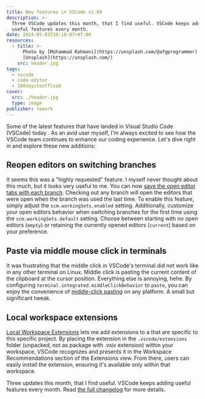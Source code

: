 ```yaml
---
title: New features in VSCode v1.89
description: >-
  Three VSCode updates this month, that I find useful. VSCode keeps adding
  useful features every month.
date: 2024-05-03T18:10:07+07:00
resources:
  - title: >-
      Photo by [Mohammad Rahmani](https://unsplash.com/@afgprogrammer) via
      [Unsplash](https://unsplash.com/)
    src: header.jpg
tags:
  - vscode
  - code-editor
  - 100daystooffload
cover:
  src: ./header.jpg
  type: image
publisher: rework
---
```


Some of the latest features that have landed in Visual Studio Code (VSCode) today . As an avid user myself, I'm always excited to see how the VSCode team continues to enhance our coding experience. Let's dive right in and explore these new additions:

## Reopen editors on switching branches

It seems this was a "highly requested" feature. I myself never thought about this much, but it looks very useful to me. You can now [save the open editor tabs with each branch](https://code.visualstudio.com/updates/v1_89#_saverestore-open-editors-when-switching-branches). Checking out any branch will open the editors that were open when the branch was used the last time. To enable this feature, simply adjust the `scm.workingSets.enabled` setting. Additionally, customize your open editors behavior when switching branches for the first time using the `scm.workingSets.default` setting. Choose between starting with no open editors (`empty`) or retaining the currently opened editors (`current`) based on your preference.

## Paste via middle mouse click in terminals

It was frustrating that the middle click in VSCode's terminal did not work like in any other terminal on Linux. Middle click is pasting the current content of the clipboard at the cursor position. Everything else is annoying, hehe. By configuring `terminal.integrated.middleClickBehavior` to `paste`, you can enjoy the convenience of [middle-click pasting](https://code.visualstudio.com/updates/v1_89#_configure-middle-click-to-paste) on any platform. A small but significant tweak.

## Local workspace extensions

[Local Workspace Extensions](https://code.visualstudio.com/updates/v1_89#_local-workspace-extensions) lets me add extensions to a that are specific to this specific project. By placing the extension in the `.vscode/extensions` folder (unpacked, not as package with .vsix extension) within your workspace, VSCode recognizes and presents it in the Workspace Recommendations section of the Extensions view. From there, users can easily install the extension, ensuring it's available only within that workspace.

Three updates this month, that I find useful. VSCode keeps adding useful features every month. Read [the full changelog](https://code.visualstudio.com/updates/v1_89) for more details.
